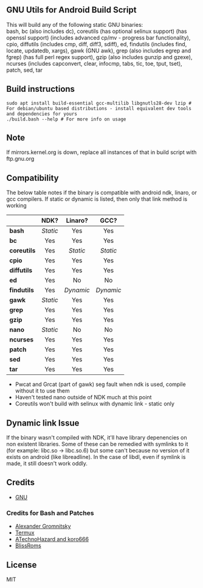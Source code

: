 ## GNU Utils for Android Build Script ##

This will build any of the following static GNU binaries:<br/>
bash, bc (also includes dc), coreutils (has optional selinux support) (has openssl support) (includes advanced cp/mv - progress bar functionality), cpio, diffutils (includes cmp, diff, diff3, sdiff), ed, findutils (includes find, locate, updatedb, xargs), gawk (GNU awk), grep (also includes egrep and fgrep) (has full perl regex support), gzip (also includes gunzip and gzexe), ncurses (includes capconvert, clear, infocmp, tabs, tic, toe, tput, tset), patch, sed, tar

## Build instructions

```
sudo apt install build-essential gcc-multilib libgnutls28-dev lzip # For debian/ubuntu based distributions - install equivalent dev tools and dependencies for yours
./build.bash --help # For more info on usage
```

## Note

If mirrors.kernel.org is down, replace all instances of that in build script with ftp.gnu.org

## Compatibility

The below table notes if the binary is compatible with android ndk, linaro, or gcc compilers. If static or dynamic is listed, then only that link method is working

|           | NDK?    | Linaro? | GCC?   |
| --------- |:-------:|:-------:|:------:|
| **bash**      | *Static*  | Yes     | Yes    |
| **bc**        | Yes     | Yes     | Yes    |
| **coreutils** | Yes     | *Static*  | *Static*  |
| **cpio**      | Yes     | Yes     | Yes    |
| **diffutils** | Yes     | Yes     | Yes    |
| **ed**        | Yes     | No      | No     |
| **findutils** | Yes     | *Dynamic* | *Dynamic* |
| **gawk**      | *Static*  | Yes     | Yes    |
| **grep**      | Yes       | Yes     | Yes    |
| **gzip**      | Yes     | Yes     | Yes    |
| **nano**      | *Static* | No     | No     |
| **ncurses**   | Yes     | Yes     | Yes    |
| **patch**     | Yes     | Yes     | Yes    |
| **sed**       | Yes     | Yes     | Yes    |
| **tar**       | Yes     | Yes     | Yes    |

* Pwcat and Grcat (part of gawk) seg fault when ndk is used, compile without it to use them<br/>
* Haven't tested nano outside of NDK much at this point
* Coreutils won't build with selinux with dynamic link - static only

## Dynamic link Issue

If the binary wasn't compiled with NDK, it'll have library depenencies on non existent libraries. Some of these can be remedied with symlinks to it (for example: libc.so -> libc.so.6) but some can't because no version of it exists on android (like libreadline). In the case of libdl, even if symlink is made, it still doesn't work oddly.

## Credits

* [GNU](https://www.gnu.org/software/)

### Credits for Bash and Patches

* [Alexander Gromnitsky](https://github.com/gromnitsky/bash-on-android)
* [Termux](https://github.com/termux/termux-packages/tree/master/packages/bash)
* [ATechnoHazard and koro666](https://github.com/ATechnoHazard/bash_patches)
* [BlissRoms](https://github.com/BlissRoms/platform_external_bash)

## License

  MIT
